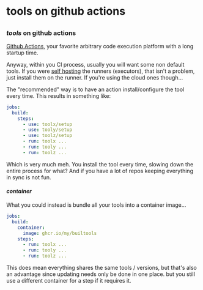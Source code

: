 # tools on github actions

##

### _tools_ on github actions

[Github Actions](https://github.com/features/actions),
your favorite arbitrary code execution platform with a long startup time.

Anyway, within you CI process, usually you will want some non default tools.
If you were [self hosting](https://docs.github.com/en/actions/hosting-your-own-runners/about-self-hosted-runners)
the runners (executors), that isn't a problem,
just install them on the runner.
If you're using the cloud ones though...

The "recommended" way is to have an action install/configure the tool every time.
This results in something like:

```yaml
jobs:
  build:
    steps:
      - use: toolx/setup
      - use: tooly/setup
      - use: toolz/setup
      - run: toolx ...
      - run: tooly ...
      - run: toolz ...
```

Which is very much meh.
You install the tool every time, slowing down the entire process for what?
And if you have a lot of repos keeping everything in sync is not fun.

#### _container_

What you could instead is bundle all your tools into a container image...

```yaml
jobs:
  build:
    container:
      image: ghcr.io/my/builtools
    steps:
      - run: toolx ...
      - run: tooly ...
      - run: toolz ...
```

This does mean everything shares the same tools / versions,
but that's also an advantage since updating needs only be done in one place.
but you still use a different container for a step if it requires it.

